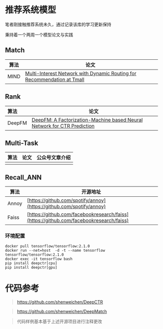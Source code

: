 # 推荐系统模型

笔者刚接触推荐系统未久，通过记录该库的学习更新保持

秉持着一个两周一个模型论文与实践


## Match

| 算法        | 论文    |
| --------    | -----  |
| MIND            | [Multi-Interest Network with Dynamic Routing for Recommendation at Tmall](https://arxiv.org/abs/1904.08030v1) |


## Rank

| 算法        | 论文    |
| :-------    | -----  |
| DeepFM | [DeepFM: A Factorization-Machine based Neural Network for CTR Prediction](https://arxiv.org/abs/1703.04247) |



## Multi-Task

| 算法        | 论文    |  公众号文章介绍  |
| --------    | -----  | ----            |
|  |  |  |


## Recall_ANN

| 算法        | 开源地址    |
| --------    | -----  |
| Annoy        | [https://github.com/spotify/annoy](https://github.com/spotify/annoy) |
|Faiss|[https://github.com/facebookresearch/faiss](https://github.com/facebookresearch/faiss)|



### 环境配置

```shell
docker pull tensorflow/tensorflow:2.1.0
docker run --net=host  -d -t --name tensorflow  tensorflow/tensorflow:2.1.0
docker exec -it tensorflow bash
pip install deepctr[cpu]
pip install deepctr[gpu]
```







# 代码参考

> https://github.com/shenweichen/DeepCTR

> https://github.com/shenweichen/DeepMatch

> 代码样例基本基于上述开源项目进行注释更改



